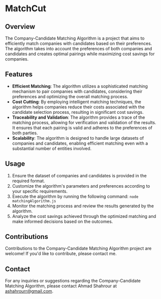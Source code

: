 # MatchCut

## Overview
The Company-Candidate Matching Algorithm is a project that aims to efficiently match companies with candidates based on their preferences. The algorithm takes into account the preferences of both companies and candidates and creates optimal pairings while maximizing cost savings for companies.

## Features
- **Efficient Matching**: The algorithm utilizes a sophisticated matching mechanism to pair companies with candidates, considering their preferences and optimizing the overall matching process.
- **Cost Cutting**: By employing intelligent matching techniques, the algorithm helps companies reduce their costs associated with the candidate selection process, resulting in significant cost savings.
- **Traceability and Validation**: The algorithm provides a trace of the matching process, allowing for verification and validation of the results. It ensures that each pairing is valid and adheres to the preferences of both parties.
- **Scalability**: The algorithm is designed to handle large datasets of companies and candidates, enabling efficient matching even with a substantial number of entities involved.

## Usage
1. Ensure the dataset of companies and candidates is provided in the required format.
2. Customize the algorithm's parameters and preferences according to your specific requirements.
3. Execute the algorithm by running the following command: `node matchingAlgorithm.js`
4. Monitor the matching process and review the results generated by the algorithm.
5. Analyze the cost savings achieved through the optimized matching and make informed decisions based on the outcomes.

## Contributions
Contributions to the Company-Candidate Matching Algorithm project are welcome! If you'd like to contribute, please contact me.

## Contact
For any inquiries or suggestions regarding the Company-Candidate Matching Algorithm, please contact Ahmad Shahrour at ashahrourr@gmail.com.
